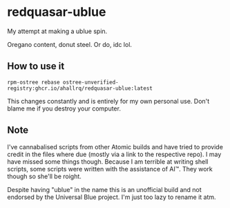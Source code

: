 # redquasar-ublue

My attempt at making a ublue spin.

Oregano content, donut steel. Or do, idc lol.

## How to use it

`rpm-ostree rebase ostree-unverified-registry:ghcr.io/ahallrq/redquasar-ublue:latest`

This changes constantly and is entirely for my own personal use. Don't blame me if you destroy your computer.

## Note

I've cannabalised scripts from other Atomic builds and have tried to provide credit in the files where due (mostly via a link to the respective repo). I may have missed some things though. Because I am terrible at writing shell scripts, some scripts were written with the assistance of AI™. They work though so she'll be roight.


Despite having "ublue" in the name this is an unofficial build and not endorsed by the Universal Blue project. I'm just too lazy to rename it atm.